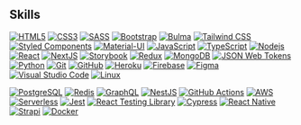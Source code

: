 
Skills
----------------------------------------------------------------------------------------------------------

[![HTML5](https://camo.githubusercontent.com/0c3a16a22ae058cfe38a06dc9ea16404cf006409262f547c9ccfa3ec8b30f71e/68747470733a2f2f696d672e736869656c64732e696f2f62616467652f2d48544d4c352d4533344632363f7374796c653d666c61742d737175617265266c6f676f3d68746d6c35266c6f676f436f6c6f723d7768697465)](https://camo.githubusercontent.com/0c3a16a22ae058cfe38a06dc9ea16404cf006409262f547c9ccfa3ec8b30f71e/68747470733a2f2f696d672e736869656c64732e696f2f62616467652f2d48544d4c352d4533344632363f7374796c653d666c61742d737175617265266c6f676f3d68746d6c35266c6f676f436f6c6f723d7768697465) [![CSS3](https://camo.githubusercontent.com/2435c2a64789b8a71c701a1a593b4a6e6869789bfb0626e515dc2a6b6dffa6c5/68747470733a2f2f696d672e736869656c64732e696f2f62616467652f2d435353332d3135373242363f7374796c653d666c61742d737175617265266c6f676f3d63737333)](https://camo.githubusercontent.com/2435c2a64789b8a71c701a1a593b4a6e6869789bfb0626e515dc2a6b6dffa6c5/68747470733a2f2f696d672e736869656c64732e696f2f62616467652f2d435353332d3135373242363f7374796c653d666c61742d737175617265266c6f676f3d63737333) [![SASS](https://camo.githubusercontent.com/a932e056e553a5efb2f24e78a18c8e18da8f401d0bf074697f6574281b111e2b/68747470733a2f2f696d672e736869656c64732e696f2f62616467652f2d534153532d4343363639393f7374796c653d666c61742d737175617265266c6f676f3d73617373266c6f676f436f6c6f723d7768697465)](https://camo.githubusercontent.com/a932e056e553a5efb2f24e78a18c8e18da8f401d0bf074697f6574281b111e2b/68747470733a2f2f696d672e736869656c64732e696f2f62616467652f2d534153532d4343363639393f7374796c653d666c61742d737175617265266c6f676f3d73617373266c6f676f436f6c6f723d7768697465) [![Bootstrap](https://camo.githubusercontent.com/319a78c9de0d7f48703baf164195e6de700c05fe8fec9d33e70c54f1f0e1e6a0/68747470733a2f2f696d672e736869656c64732e696f2f62616467652f2d426f6f7473747261702d3739353242333f7374796c653d666c61742d737175617265266c6f676f3d626f6f747374726170266c6f676f436f6c6f723d7768697465)](https://camo.githubusercontent.com/319a78c9de0d7f48703baf164195e6de700c05fe8fec9d33e70c54f1f0e1e6a0/68747470733a2f2f696d672e736869656c64732e696f2f62616467652f2d426f6f7473747261702d3739353242333f7374796c653d666c61742d737175617265266c6f676f3d626f6f747374726170266c6f676f436f6c6f723d7768697465) [![Bulma](https://camo.githubusercontent.com/47be33b89e292483b3e1dd7c354fdf6f1199e6d301fdf65c61dc30a238210787/68747470733a2f2f696d672e736869656c64732e696f2f62616467652f2d42756c6d612d3030443142323f7374796c653d666c61742d737175617265266c6f676f3d62756c6d61266c6f676f436f6c6f723d7768697465)](https://camo.githubusercontent.com/47be33b89e292483b3e1dd7c354fdf6f1199e6d301fdf65c61dc30a238210787/68747470733a2f2f696d672e736869656c64732e696f2f62616467652f2d42756c6d612d3030443142323f7374796c653d666c61742d737175617265266c6f676f3d62756c6d61266c6f676f436f6c6f723d7768697465) [![Tailwind CSS](https://camo.githubusercontent.com/994f4f1f9cf771cf63f7117720af5cebe66cf7d9851abfc05ad402fad2f9ee74/68747470733a2f2f696d672e736869656c64732e696f2f62616467652f2d5461696c77696e644353532d3338423241433f7374796c653d666c61742d737175617265266c6f676f3d7461696c77696e642d637373266c6f676f436f6c6f723d7768697465)](https://camo.githubusercontent.com/994f4f1f9cf771cf63f7117720af5cebe66cf7d9851abfc05ad402fad2f9ee74/68747470733a2f2f696d672e736869656c64732e696f2f62616467652f2d5461696c77696e644353532d3338423241433f7374796c653d666c61742d737175617265266c6f676f3d7461696c77696e642d637373266c6f676f436f6c6f723d7768697465) [![Styled Components](https://camo.githubusercontent.com/6c93feff410e5af37c632259a1e17e3e54137886c10fdae3e2b97aa23249081e/68747470733a2f2f696d672e736869656c64732e696f2f62616467652f2d5374796c6564436f6d706f6e656e74732d4442373039333f7374796c653d666c61742d737175617265266c6f676f3d7374796c65642d636f6d706f6e656e7473266c6f676f436f6c6f723d7768697465)](https://camo.githubusercontent.com/6c93feff410e5af37c632259a1e17e3e54137886c10fdae3e2b97aa23249081e/68747470733a2f2f696d672e736869656c64732e696f2f62616467652f2d5374796c6564436f6d706f6e656e74732d4442373039333f7374796c653d666c61742d737175617265266c6f676f3d7374796c65642d636f6d706f6e656e7473266c6f676f436f6c6f723d7768697465) [![Material-UI](https://camo.githubusercontent.com/4a3926686f11b267c1300861aee873e92f80717d44028bb67cc7677cd2cecc28/68747470733a2f2f696d672e736869656c64732e696f2f62616467652f2d4d6174657269616c55492d3030383143423f7374796c653d666c61742d737175617265266c6f676f3d6d6174657269616c2d7569)](https://camo.githubusercontent.com/4a3926686f11b267c1300861aee873e92f80717d44028bb67cc7677cd2cecc28/68747470733a2f2f696d672e736869656c64732e696f2f62616467652f2d4d6174657269616c55492d3030383143423f7374796c653d666c61742d737175617265266c6f676f3d6d6174657269616c2d7569) [![JavaScript](https://camo.githubusercontent.com/713265309efc25edcf85261d9812b9c6df09528cdaa2c468b6d5e4f9a2440c96/68747470733a2f2f696d672e736869656c64732e696f2f62616467652f2d4a6176615363726970742d4637444631453f7374796c653d666c61742d737175617265266c6f676f3d6a617661736372697074266c6f676f436f6c6f723d626c61636b)](https://camo.githubusercontent.com/713265309efc25edcf85261d9812b9c6df09528cdaa2c468b6d5e4f9a2440c96/68747470733a2f2f696d672e736869656c64732e696f2f62616467652f2d4a6176615363726970742d4637444631453f7374796c653d666c61742d737175617265266c6f676f3d6a617661736372697074266c6f676f436f6c6f723d626c61636b) [![TypeScript](https://camo.githubusercontent.com/d60afb008bc0bcde7ea8720637928cb02c0f9a6d795dad7382f688a17e7515de/68747470733a2f2f696d672e736869656c64732e696f2f62616467652f2d547970655363726970742d3030374143433f7374796c653d666c61742d737175617265266c6f676f3d74797065736372697074266c6f676f436f6c6f723d7768697465)](https://camo.githubusercontent.com/d60afb008bc0bcde7ea8720637928cb02c0f9a6d795dad7382f688a17e7515de/68747470733a2f2f696d672e736869656c64732e696f2f62616467652f2d547970655363726970742d3030374143433f7374796c653d666c61742d737175617265266c6f676f3d74797065736372697074266c6f676f436f6c6f723d7768697465) [![Nodejs](https://camo.githubusercontent.com/dd2b3c7a38881ac6bb7a14e5720793e06ffa08365342cf67ededb41185138db3/68747470733a2f2f696d672e736869656c64732e696f2f62616467652f2d4e6f64656a732d3333393933333f7374796c653d666c61742d737175617265266c6f676f3d4e6f64652e6a73266c6f676f436f6c6f723d7768697465)](https://camo.githubusercontent.com/dd2b3c7a38881ac6bb7a14e5720793e06ffa08365342cf67ededb41185138db3/68747470733a2f2f696d672e736869656c64732e696f2f62616467652f2d4e6f64656a732d3333393933333f7374796c653d666c61742d737175617265266c6f676f3d4e6f64652e6a73266c6f676f436f6c6f723d7768697465) [![React](https://camo.githubusercontent.com/9c2aec1092e6af5636e9b56c49603d067594f426721f57a1a20833b24653af06/68747470733a2f2f696d672e736869656c64732e696f2f62616467652f2d52656163742d3631444146423f7374796c653d666c61742d737175617265266c6f676f3d7265616374266c6f676f436f6c6f723d626c61636b)](https://camo.githubusercontent.com/9c2aec1092e6af5636e9b56c49603d067594f426721f57a1a20833b24653af06/68747470733a2f2f696d672e736869656c64732e696f2f62616467652f2d52656163742d3631444146423f7374796c653d666c61742d737175617265266c6f676f3d7265616374266c6f676f436f6c6f723d626c61636b) [![NextJS](https://camo.githubusercontent.com/b350ea89143d830fd3bec1143820119897deec9fb163e911f6a547781cfcdbc0/68747470733a2f2f696d672e736869656c64732e696f2f62616467652f2d4e6578742e6a732d3030303030303f7374796c653d666c61742d737175617265266c6f676f3d6e6578742e6a73)](https://camo.githubusercontent.com/b350ea89143d830fd3bec1143820119897deec9fb163e911f6a547781cfcdbc0/68747470733a2f2f696d672e736869656c64732e696f2f62616467652f2d4e6578742e6a732d3030303030303f7374796c653d666c61742d737175617265266c6f676f3d6e6578742e6a73) [![Storybook](https://camo.githubusercontent.com/168a81b746a65e0b4d32185af5737d486cc429f753549cdadc6ee3b745eae348/68747470733a2f2f696d672e736869656c64732e696f2f62616467652f2d53746f7279626f6f6b2d4646343738353f7374796c653d666c61742d737175617265266c6f676f3d73746f7279626f6f6b266c6f676f436f6c6f723d7768697465)](https://camo.githubusercontent.com/168a81b746a65e0b4d32185af5737d486cc429f753549cdadc6ee3b745eae348/68747470733a2f2f696d672e736869656c64732e696f2f62616467652f2d53746f7279626f6f6b2d4646343738353f7374796c653d666c61742d737175617265266c6f676f3d73746f7279626f6f6b266c6f676f436f6c6f723d7768697465) [![Redux](https://camo.githubusercontent.com/7a9ec9434b5ef9b957fd1ede730b21226fbf5acb82b4f6d96160de8e2f04057f/68747470733a2f2f696d672e736869656c64732e696f2f62616467652f2d52656475782d3736344142433f7374796c653d666c61742d737175617265266c6f676f3d7265647578)](https://camo.githubusercontent.com/7a9ec9434b5ef9b957fd1ede730b21226fbf5acb82b4f6d96160de8e2f04057f/68747470733a2f2f696d672e736869656c64732e696f2f62616467652f2d52656475782d3736344142433f7374796c653d666c61742d737175617265266c6f676f3d7265647578) [![MongoDB](https://camo.githubusercontent.com/7d1185f225f6a50bec4b592550f74887647c5acf33d02324b51294e0674487ce/68747470733a2f2f696d672e736869656c64732e696f2f62616467652f2d4d6f6e676f44422d3437413234383f7374796c653d666c61742d737175617265266c6f676f3d6d6f6e676f6462266c6f676f436f6c6f723d7768697465)](https://camo.githubusercontent.com/7d1185f225f6a50bec4b592550f74887647c5acf33d02324b51294e0674487ce/68747470733a2f2f696d672e736869656c64732e696f2f62616467652f2d4d6f6e676f44422d3437413234383f7374796c653d666c61742d737175617265266c6f676f3d6d6f6e676f6462266c6f676f436f6c6f723d7768697465) [![JSON Web Tokens](https://camo.githubusercontent.com/077dcdd2d7e74bad8d0818d05431a1419ef7f46fc525a6bdca65f70042483fa2/68747470733a2f2f696d672e736869656c64732e696f2f62616467652f2d4a57542d3030303030303f7374796c653d666c61742d737175617265266c6f676f3d6a736f6e2d7765622d746f6b656e73266c6f676f436f6c6f723d7768697465)](https://camo.githubusercontent.com/077dcdd2d7e74bad8d0818d05431a1419ef7f46fc525a6bdca65f70042483fa2/68747470733a2f2f696d672e736869656c64732e696f2f62616467652f2d4a57542d3030303030303f7374796c653d666c61742d737175617265266c6f676f3d6a736f6e2d7765622d746f6b656e73266c6f676f436f6c6f723d7768697465) [![Python](https://camo.githubusercontent.com/7c47c0d734cdcb66a9b86d4abed131865b3a90d920fb9c1d915210e89081eb73/68747470733a2f2f696d672e736869656c64732e696f2f62616467652f2d507974686f6e2d3337373641423f7374796c653d666c61742d737175617265266c6f676f3d507974686f6e266c6f676f436f6c6f723d7768697465)](https://camo.githubusercontent.com/7c47c0d734cdcb66a9b86d4abed131865b3a90d920fb9c1d915210e89081eb73/68747470733a2f2f696d672e736869656c64732e696f2f62616467652f2d507974686f6e2d3337373641423f7374796c653d666c61742d737175617265266c6f676f3d507974686f6e266c6f676f436f6c6f723d7768697465) [![Git](https://camo.githubusercontent.com/edd3031a0956c904634f9a394267a6ba61e9a0bb95c9512a1fbc0725b4014d03/68747470733a2f2f696d672e736869656c64732e696f2f62616467652f2d4769742d626c61636b3f7374796c653d666c61742d737175617265266c6f676f3d676974)](https://camo.githubusercontent.com/edd3031a0956c904634f9a394267a6ba61e9a0bb95c9512a1fbc0725b4014d03/68747470733a2f2f696d672e736869656c64732e696f2f62616467652f2d4769742d626c61636b3f7374796c653d666c61742d737175617265266c6f676f3d676974) [![GitHub](https://camo.githubusercontent.com/85dc47a56a4e73ae7b6e64b3b4416785497e74219ae179ae8faaaca10d5a78d9/68747470733a2f2f696d672e736869656c64732e696f2f62616467652f2d4769744875622d3138313731373f7374796c653d666c61742d737175617265266c6f676f3d676974687562)](https://camo.githubusercontent.com/85dc47a56a4e73ae7b6e64b3b4416785497e74219ae179ae8faaaca10d5a78d9/68747470733a2f2f696d672e736869656c64732e696f2f62616467652f2d4769744875622d3138313731373f7374796c653d666c61742d737175617265266c6f676f3d676974687562) [![Heroku](https://camo.githubusercontent.com/118db644beb6a0a51235005c7050e02759203dd52f820f1c3483e2928edcc01e/68747470733a2f2f696d672e736869656c64732e696f2f62616467652f2d4865726f6b752d3433303039383f7374796c653d666c61742d737175617265266c6f676f3d6865726f6b75)](https://camo.githubusercontent.com/118db644beb6a0a51235005c7050e02759203dd52f820f1c3483e2928edcc01e/68747470733a2f2f696d672e736869656c64732e696f2f62616467652f2d4865726f6b752d3433303039383f7374796c653d666c61742d737175617265266c6f676f3d6865726f6b75) [![Firebase](https://camo.githubusercontent.com/5fa84f7f0b6497e78c2fbabba7155b6d87816b1fa0b2e8a1759991afafd7adaf/68747470733a2f2f696d672e736869656c64732e696f2f62616467652f2d46697265626173652d4646434132383f7374796c653d666c61742d737175617265266c6f676f3d6669726562617365266c6f676f436f6c6f723d626c61636b)](https://camo.githubusercontent.com/5fa84f7f0b6497e78c2fbabba7155b6d87816b1fa0b2e8a1759991afafd7adaf/68747470733a2f2f696d672e736869656c64732e696f2f62616467652f2d46697265626173652d4646434132383f7374796c653d666c61742d737175617265266c6f676f3d6669726562617365266c6f676f436f6c6f723d626c61636b) [![Figma](https://camo.githubusercontent.com/0a4576d7e83fb17c1b5f663e0174dd49303ea9c98fb4bf8f8cd31ab2d8b50a07/68747470733a2f2f696d672e736869656c64732e696f2f62616467652f2d4669676d612d4632344531453f7374796c653d666c61742d737175617265266c6f676f3d6669676d61266c6f676f436f6c6f723d7768697465)](https://camo.githubusercontent.com/0a4576d7e83fb17c1b5f663e0174dd49303ea9c98fb4bf8f8cd31ab2d8b50a07/68747470733a2f2f696d672e736869656c64732e696f2f62616467652f2d4669676d612d4632344531453f7374796c653d666c61742d737175617265266c6f676f3d6669676d61266c6f676f436f6c6f723d7768697465) [![Visual Studio Code](https://camo.githubusercontent.com/639d2f4c43a01e8f0382589b9e2dae1d20161b6ec0bc9a40dcd99917f1b2286d/68747470733a2f2f696d672e736869656c64732e696f2f62616467652f2d5653436f64652d3030374143433f7374796c653d666c61742d737175617265266c6f676f3d76697375616c2d73747564696f2d636f6465266c6f676f436f6c6f723d7768697465)](https://camo.githubusercontent.com/639d2f4c43a01e8f0382589b9e2dae1d20161b6ec0bc9a40dcd99917f1b2286d/68747470733a2f2f696d672e736869656c64732e696f2f62616467652f2d5653436f64652d3030374143433f7374796c653d666c61742d737175617265266c6f676f3d76697375616c2d73747564696f2d636f6465266c6f676f436f6c6f723d7768697465) [![Linux](https://camo.githubusercontent.com/dbe944dadb1ba77b539d3e12cf20e400b90d8097a42e67a9389227d75acba4c4/68747470733a2f2f696d672e736869656c64732e696f2f62616467652f2d4c696e75782d4643433632343f7374796c653d666c61742d737175617265266c6f676f3d6c696e7578266c6f676f436f6c6f723d626c61636b)](https://camo.githubusercontent.com/dbe944dadb1ba77b539d3e12cf20e400b90d8097a42e67a9389227d75acba4c4/68747470733a2f2f696d672e736869656c64732e696f2f62616467652f2d4c696e75782d4643433632343f7374796c653d666c61742d737175617265266c6f676f3d6c696e7578266c6f676f436f6c6f723d626c61636b)


[![PostgreSQL](https://camo.githubusercontent.com/9b8686ab38e8c66c5b97e0f50dc2d048349867ff25b32f2c1f8f8b30e7f15ca6/68747470733a2f2f696d672e736869656c64732e696f2f62616467652f2d506f737467726553514c2d3333363739313f7374796c653d666c61742d737175617265266c6f676f3d706f737467726573716c266c6f676f436f6c6f723d7768697465)](https://camo.githubusercontent.com/9b8686ab38e8c66c5b97e0f50dc2d048349867ff25b32f2c1f8f8b30e7f15ca6/68747470733a2f2f696d672e736869656c64732e696f2f62616467652f2d506f737467726553514c2d3333363739313f7374796c653d666c61742d737175617265266c6f676f3d706f737467726573716c266c6f676f436f6c6f723d7768697465) [![Redis](https://camo.githubusercontent.com/12262d987d11569da7acdc7b87bc7d0d16a9dcdbd86259ae27196721b6ed3ce5/68747470733a2f2f696d672e736869656c64732e696f2f62616467652f2d52656469732d4443333832443f7374796c653d666c61742d737175617265266c6f676f3d7265646973266c6f676f436f6c6f723d7768697465)](https://camo.githubusercontent.com/12262d987d11569da7acdc7b87bc7d0d16a9dcdbd86259ae27196721b6ed3ce5/68747470733a2f2f696d672e736869656c64732e696f2f62616467652f2d52656469732d4443333832443f7374796c653d666c61742d737175617265266c6f676f3d7265646973266c6f676f436f6c6f723d7768697465) [![GraphQL](https://camo.githubusercontent.com/0d98e275bc8818697fbcbe9a978a94cb9485f73e228f26fc4667b4fab5647203/68747470733a2f2f696d672e736869656c64732e696f2f62616467652f2d4772617068514c2d4531303039383f7374796c653d666c61742d737175617265266c6f676f3d6772617068716c266c6f676f436f6c6f723d7768697465)](https://camo.githubusercontent.com/0d98e275bc8818697fbcbe9a978a94cb9485f73e228f26fc4667b4fab5647203/68747470733a2f2f696d672e736869656c64732e696f2f62616467652f2d4772617068514c2d4531303039383f7374796c653d666c61742d737175617265266c6f676f3d6772617068716c266c6f676f436f6c6f723d7768697465) [![NestJS](https://camo.githubusercontent.com/d99920b12259abef728fbacb95d88fe8e504f91f8b8ddfc66724f6c617ee3d8d/68747470733a2f2f696d672e736869656c64732e696f2f62616467652f2d4e6573744a532d4530323334453f7374796c653d666c61742d737175617265266c6f676f3d6e6573746a73266c6f676f436f6c6f723d7768697465)](https://camo.githubusercontent.com/d99920b12259abef728fbacb95d88fe8e504f91f8b8ddfc66724f6c617ee3d8d/68747470733a2f2f696d672e736869656c64732e696f2f62616467652f2d4e6573744a532d4530323334453f7374796c653d666c61742d737175617265266c6f676f3d6e6573746a73266c6f676f436f6c6f723d7768697465) [![GitHub Actions](https://camo.githubusercontent.com/06907b5f170a45a8f7beeae190ef6f9f3c102ab653078d81b97016a8120cdc93/68747470733a2f2f696d672e736869656c64732e696f2f62616467652f2d476974687562416374696f6e732d3230383846463f7374796c653d666c61742d737175617265266c6f676f3d6769746875622d616374696f6e73266c6f676f436f6c6f723d7768697465)](https://camo.githubusercontent.com/06907b5f170a45a8f7beeae190ef6f9f3c102ab653078d81b97016a8120cdc93/68747470733a2f2f696d672e736869656c64732e696f2f62616467652f2d476974687562416374696f6e732d3230383846463f7374796c653d666c61742d737175617265266c6f676f3d6769746875622d616374696f6e73266c6f676f436f6c6f723d7768697465) [![AWS](https://camo.githubusercontent.com/54e5f6a0376e1ccf9f8d3a9903fd60225f60a0e6495ea5fff47fb103473d3a54/68747470733a2f2f696d672e736869656c64732e696f2f62616467652f2d4157532d3233324633453f7374796c653d666c61742d737175617265266c6f676f3d616d617a6f6e2d617773)](https://camo.githubusercontent.com/54e5f6a0376e1ccf9f8d3a9903fd60225f60a0e6495ea5fff47fb103473d3a54/68747470733a2f2f696d672e736869656c64732e696f2f62616467652f2d4157532d3233324633453f7374796c653d666c61742d737175617265266c6f676f3d616d617a6f6e2d617773) [![Serverless](https://camo.githubusercontent.com/6a7c62fde5c1f916bf876b9a733ac0dea799c5a98161ca9e4826f0a640429f8f/68747470733a2f2f696d672e736869656c64732e696f2f62616467652f2d5365727665726c6573732d4644353735303f7374796c653d666c61742d737175617265266c6f676f3d7365727665726c657373266c6f676f436f6c6f723d7768697465)](https://camo.githubusercontent.com/6a7c62fde5c1f916bf876b9a733ac0dea799c5a98161ca9e4826f0a640429f8f/68747470733a2f2f696d672e736869656c64732e696f2f62616467652f2d5365727665726c6573732d4644353735303f7374796c653d666c61742d737175617265266c6f676f3d7365727665726c657373266c6f676f436f6c6f723d7768697465) [![Jest](https://camo.githubusercontent.com/e0147f0edff52ce51a11bd63ff02ed510dce76d5cf2b86c24384463ab0318a6e/68747470733a2f2f696d672e736869656c64732e696f2f62616467652f2d4a6573742d4332313332353f7374796c653d666c61742d737175617265266c6f676f3d6a657374266c6f676f436f6c6f723d7768697465)](https://camo.githubusercontent.com/e0147f0edff52ce51a11bd63ff02ed510dce76d5cf2b86c24384463ab0318a6e/68747470733a2f2f696d672e736869656c64732e696f2f62616467652f2d4a6573742d4332313332353f7374796c653d666c61742d737175617265266c6f676f3d6a657374266c6f676f436f6c6f723d7768697465) [![React Testing Library](https://camo.githubusercontent.com/5734a9ae537e54f1d23532747a035719a1c94b82033a80369671b839b74a07fe/68747470733a2f2f696d672e736869656c64732e696f2f62616467652f2d52544c2d4533333333323f7374796c653d666c61742d737175617265266c6f676f3d74657374696e672d6c696272617279266c6f676f436f6c6f723d7768697465)](https://camo.githubusercontent.com/5734a9ae537e54f1d23532747a035719a1c94b82033a80369671b839b74a07fe/68747470733a2f2f696d672e736869656c64732e696f2f62616467652f2d52544c2d4533333333323f7374796c653d666c61742d737175617265266c6f676f3d74657374696e672d6c696272617279266c6f676f436f6c6f723d7768697465) [![Cypress](https://camo.githubusercontent.com/bb46082bf4ee7003237364b5868a9657f5d81005ebda252accc7325e6910d167/68747470733a2f2f696d672e736869656c64732e696f2f62616467652f2d437970726573732d3137323032433f7374796c653d666c61742d737175617265266c6f676f3d63797072657373266c6f676f436f6c6f723d7768697465)](https://camo.githubusercontent.com/bb46082bf4ee7003237364b5868a9657f5d81005ebda252accc7325e6910d167/68747470733a2f2f696d672e736869656c64732e696f2f62616467652f2d437970726573732d3137323032433f7374796c653d666c61742d737175617265266c6f676f3d63797072657373266c6f676f436f6c6f723d7768697465) [![React Native](https://camo.githubusercontent.com/a0d66e7483e8410695dea829855b50855d172c0a3b50ddc842582184250413fd/68747470733a2f2f696d672e736869656c64732e696f2f62616467652f2d52656163744e61746976652d3631444146423f7374796c653d666c61742d737175617265266c6f676f3d7265616374266c6f676f436f6c6f723d626c61636b)](https://camo.githubusercontent.com/a0d66e7483e8410695dea829855b50855d172c0a3b50ddc842582184250413fd/68747470733a2f2f696d672e736869656c64732e696f2f62616467652f2d52656163744e61746976652d3631444146423f7374796c653d666c61742d737175617265266c6f676f3d7265616374266c6f676f436f6c6f723d626c61636b) [![Strapi](https://camo.githubusercontent.com/d40c552b571ce4e70a5953d3107363bcf1653c3107df2494bf882c3dfb4112a6/68747470733a2f2f696d672e736869656c64732e696f2f62616467652f2d5374726170692d3246324538423f7374796c653d666c61742d737175617265266c6f676f3d737472617069266c6f676f436f6c6f723d7768697465)](https://camo.githubusercontent.com/d40c552b571ce4e70a5953d3107363bcf1653c3107df2494bf882c3dfb4112a6/68747470733a2f2f696d672e736869656c64732e696f2f62616467652f2d5374726170692d3246324538423f7374796c653d666c61742d737175617265266c6f676f3d737472617069266c6f676f436f6c6f723d7768697465) [![Docker](https://camo.githubusercontent.com/204410115a0bb658668e7446bfc6a7eadb6a96a98d81daba65ddaaa541e95f58/68747470733a2f2f696d672e736869656c64732e696f2f62616467652f2d446f636b65722d3234393645443f7374796c653d666c61742d737175617265266c6f676f3d646f636b6572266c6f676f436f6c6f723d7768697465)](https://camo.githubusercontent.com/204410115a0bb658668e7446bfc6a7eadb6a96a98d81daba65ddaaa541e95f58/68747470733a2f2f696d672e736869656c64732e696f2f62616467652f2d446f636b65722d3234393645443f7374796c653d666c61742d737175617265266c6f676f3d646f636b6572266c6f676f436f6c6f723d7768697465)



